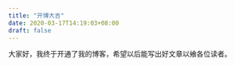 ```yaml
---
title: "开博大吉"
date: 2020-03-17T14:19:03+08:00
draft: false
---
```


大家好，我终于开通了我的博客，希望以后能写出好文章以飨各位读者。